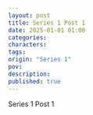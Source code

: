 ```yaml
---
layout: post
title: Series 1 Post 1
date: 2025-01-01 01:00
categories: 
characters: 
tags: 
origin: "Series 1"
pov: 
description: 
published: true
---
```


Series 1 Post 1